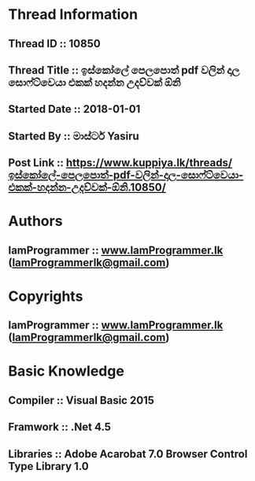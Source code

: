 # Thread Information

## Thread ID      ::    10850
## Thread Title   ::    ඉස්කෝලේ පෙලපොත් pdf වලින් දාල සොෆ්ට්වෙයා එකක් හදන්න උදව්වක් ඕනි
## Started Date   ::    2018-01-01
## Started By     ::    මාස්ටර් Yasiru
## Post Link      ::    https://www.kuppiya.lk/threads/ඉස්කෝලේ-පෙලපොත්-pdf-වලින්-දාල-සොෆ්ට්වෙයා-එකක්-හදන්න-උදව්වක්-ඕනි.10850/


# Authors

## IamProgrammer  ::    www.IamProgrammer.lk (IamProgrammerlk@gmail.com)


# Copyrights

## IamProgrammer  ::    www.IamProgrammer.lk (IamProgrammerlk@gmail.com)


# Basic Knowledge

## Compiler       ::    Visual Basic 2015
## Framwork       ::    .Net 4.5
## Libraries      ::    Adobe Acarobat 7.0 Browser Control Type Library 1.0
